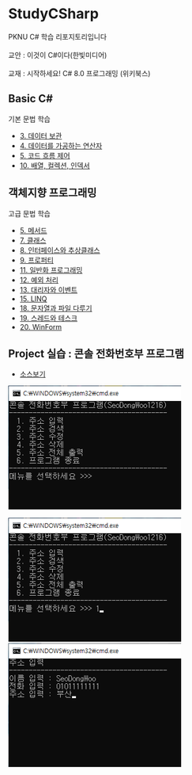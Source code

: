 # StudyCSharp
PKNU C# 학습 리포지토리입니다 <br><br>
교안 : 이것이 C#이다(한빛미디어) <br><br>
교재 : 시작하세요! C# 8.0 프로그래밍 (위키북스)

## Basic C#
기본 문법 학습

- [3. 데이터 보관](https://github.com/SeoDongWoo1216/StudyCSharp21/tree/main/chap03/Chap03App)
- [4. 데이터를 가공하는 연산자](https://github.com/SeoDongWoo1216/StudyCSharp21/tree/main/chap04/Chap04App)
- [5. 코드 흐름 제어](https://github.com/SeoDongWoo1216/StudyCSharp21/tree/main/chap05/Chap05App)
- [10. 배열, 컬렉션, 인덱서](https://github.com/SeoDongWoo1216/StudyCSharp21/tree/main/chap10/chap10App)

## 객체지향 프로그래밍
고급 문법 학습
- [5. 메서드](https://github.com/SeoDongWoo1216/StudyCSharp21/tree/main/chap06/Chap06App)
- [7. 클래스](https://github.com/SeoDongWoo1216/StudyCSharp21/tree/main/chap07/Chap07App)
- [8. 인터페이스와 추상클래스](https://github.com/SeoDongWoo1216/StudyCSharp21/tree/main/chap08/Chap08App)
- [9. 프로퍼티](https://github.com/SeoDongWoo1216/StudyCSharp21/tree/main/chap09/chap09App)
- [11. 일반화 프로그래밍](https://github.com/SeoDongWoo1216/StudyCSharp21/tree/main/chap11/chap11App)
- [12. 예외 처리](https://github.com/SeoDongWoo1216/StudyCSharp21/tree/main/chap12/chap12App)
- [13. 대리자와 이벤트](https://github.com/SeoDongWoo1216/StudyCSharp21/tree/main/chap13/chap13App)
- [15. LINQ](https://github.com/SeoDongWoo1216/StudyCSharp21/tree/main/chap15/Chap15App)
- [18. 문자열과 파일 다루기](https://github.com/SeoDongWoo1216/StudyCSharp21/tree/main/chap18/chap18App)
- [19. 스레드와 테스크](https://github.com/SeoDongWoo1216/StudyCSharp21/tree/main/chap19/Chap19App)
- [20. WinForm](https://github.com/SeoDongWoo1216/StudyCSharp21/tree/main/chap20/chap20App)


## Project 실습 : 콘솔 전화번호부 프로그램
- [소스보기](https://github.com/SeoDongWoo1216/StudyCSharp21/tree/main/chap99/chap99App/21_03_04_AddressBookApp)

![첫화면](https://github.com/SeoDongWoo1216/StudyCSharp21/blob/main/chap99/chap99App/21_03_04_AddressBookApp/ResultImage/0_%EC%B2%AB%ED%99%94%EB%A9%B4.png "첫 화면")

![입력](https://github.com/SeoDongWoo1216/StudyCSharp21/blob/main/chap99/chap99App/21_03_04_AddressBookApp/ResultImage/1_%EC%9E%85%EB%A0%A5_01.png "입력1")
![입력2](https://github.com/SeoDongWoo1216/StudyCSharp21/blob/main/chap99/chap99App/21_03_04_AddressBookApp/ResultImage/1_%EC%9E%85%EB%A0%A5_02.png "입력2")


